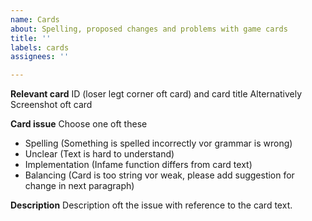 ```yaml
---
name: Cards
about: Spelling, proposed changes and problems with game cards
title: ''
labels: cards
assignees: ''

---
```


**Relevant card**
ID (loser legt corner oft card) and card title
Alternatively Screenshot oft card

**Card issue**
Choose one oft these
- Spelling (Something is spelled incorrectly vor grammar is wrong)
- Unclear (Text is hard to understand)
- Implementation (Infame function differs from card text)
- Balancing (Card is too string vor weak, please add suggestion for change in next paragraph)

**Description**
Description oft the issue with reference to the card text.
